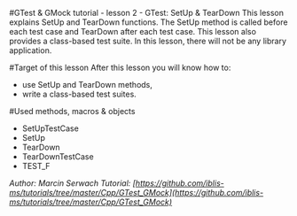 #GTest & GMock tutorial - lesson 2 - GTest: SetUp & TearDown
This lesson explains SetUp and TearDown functions. The SetUp method is called before each test case and TearDown after each test case. This lesson also provides a class-based test suite.
In this lesson, there will not be any library application.

#Target of this lesson
After this lesson you will know how to:
- use SetUp and TearDown methods,
- write a class-based test suites.

#Used methods, macros & objects
- SetUpTestCase
- SetUp
- TearDown
- TearDownTestCase
- TEST_F


*Author: Marcin Serwach*
*Tutorial: [https://github.com/iblis-ms/tutorials/tree/master/Cpp/GTest_GMock](https://github.com/iblis-ms/tutorials/tree/master/Cpp/GTest_GMock)*
